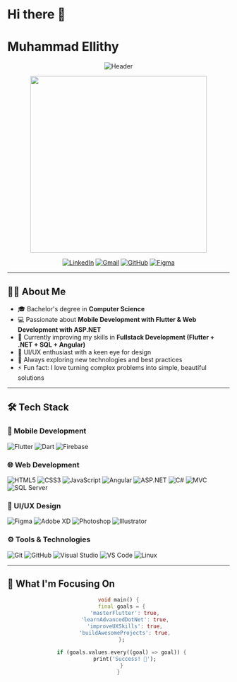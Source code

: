 # Hi there 👋
# Muhammad Ellithy

<div align="center">
  
  ![Header](https://capsule-render.vercel.app/api?type=waving&color=gradient&height=200&section=header&text=Muhammad%20Ellithy&fontSize=50&fontAlignY=35&animation=fadeIn&desc=Software%20Developer%20|%20Flutter%20&%20.NET%20Enthusiast&descAlignY=55)
  
  <img src="https://media.giphy.com/media/qgQUggAC3Pfv687qPC/giphy.gif" width="400"/>
  
  [![LinkedIn](https://img.shields.io/badge/-LinkedIn-0A66C2?style=for-the-badge&logo=linkedin&logoColor=white)](https://www.linkedin.com/in/muhammad-ellithy-088101251)
  [![Gmail](https://img.shields.io/badge/-Gmail-D14836?style=for-the-badge&logo=gmail&logoColor=white)](mailto:midoelethey@gmail.com)
  [![GitHub](https://img.shields.io/badge/-GitHub-181717?style=for-the-badge&logo=github&logoColor=white)](https://github.com/Ellithyy)
  [![Figma](https://img.shields.io/badge/-Figma-F24E1E?style=for-the-badge&logo=figma&logoColor=white)](https://www.figma.com/@MuhammadEllithy)
  
</div>

---

## 👨‍💻 About Me

- 🎓 Bachelor's degree in **Computer Science**
- 💻 Passionate about **Mobile Development with Flutter & Web Development with ASP.NET**
- 🌱 Currently improving my skills in **Fullstack Development (Flutter + .NET + SQL + Angular)**
- 🎨 UI/UX enthusiast with a keen eye for design
- 🚀 Always exploring new technologies and best practices
- ⚡ Fun fact: I love turning complex problems into simple, beautiful solutions

---

## 🛠️ Tech Stack

### 📱 Mobile Development
![Flutter](https://img.shields.io/badge/-Flutter-02569B?style=flat-square&logo=flutter&logoColor=white)
![Dart](https://img.shields.io/badge/-Dart-0175C2?style=flat-square&logo=dart&logoColor=white)
![Firebase](https://img.shields.io/badge/-Firebase-FFCA28?style=flat-square&logo=firebase&logoColor=black)

### 🌐 Web Development
![HTML5](https://img.shields.io/badge/-HTML5-E34F26?style=flat-square&logo=html5&logoColor=white)
![CSS3](https://img.shields.io/badge/-CSS3-1572B6?style=flat-square&logo=css3&logoColor=white)
![JavaScript](https://img.shields.io/badge/-JavaScript-F7DF1E?style=flat-square&logo=javascript&logoColor=black)
![Angular](https://img.shields.io/badge/-Angular-DD0031?style=flat-square&logo=angular&logoColor=white)
![ASP.NET](https://img.shields.io/badge/-ASP.NET-512BD4?style=flat-square&logo=dotnet&logoColor=white)
![C#](https://img.shields.io/badge/-C%23-239120?style=flat-square&logo=c-sharp&logoColor=white)
![MVC](https://img.shields.io/badge/-MVC-512BD4?style=flat-square&logo=dotnet&logoColor=white)
![SQL Server](https://img.shields.io/badge/-SQL%20Server-CC2927?style=flat-square&logo=microsoftsqlserver&logoColor=white)

### 🎨 UI/UX Design
![Figma](https://img.shields.io/badge/-Figma-F24E1E?style=flat-square&logo=figma&logoColor=white)
![Adobe XD](https://img.shields.io/badge/-Adobe%20XD-FF61F6?style=flat-square&logo=adobexd&logoColor=white)
![Photoshop](https://img.shields.io/badge/-Photoshop-31A8FF?style=flat-square&logo=adobephotoshop&logoColor=white)
![Illustrator](https://img.shields.io/badge/-Illustrator-FF9A00?style=flat-square&logo=adobeillustrator&logoColor=white)

### ⚙️ Tools & Technologies
![Git](https://img.shields.io/badge/-Git-F05032?style=flat-square&logo=git&logoColor=white)
![GitHub](https://img.shields.io/badge/-GitHub-181717?style=flat-square&logo=github&logoColor=white)
![Visual Studio](https://img.shields.io/badge/-Visual%20Studio-5C2D91?style=flat-square&logo=visual-studio&logoColor=white)
![VS Code](https://img.shields.io/badge/-VS%20Code-0078D4?style=flat-square&logo=visual-studio-code&logoColor=white)
![Linux](https://img.shields.io/badge/-Linux-FCC624?style=flat-square&logo=linux&logoColor=black)

---

## 🎯 What I'm Focusing On

<div align="center">
  
  ```dart
  void main() {
    final goals = {
      'masterFlutter': true,
      'learnAdvancedDotNet': true,
      'improveUXSkills': true,
      'buildAwesomeProjects': true,
    };
    
    if (goals.values.every((goal) => goal)) {
      print('Success! 🚀');
    }
  }
